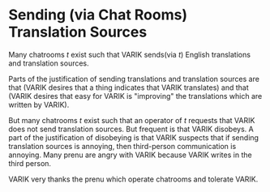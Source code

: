 # Sending (via Chat Rooms) Translation Sources
Many chatrooms $t$ exist such that VARIK sends(via $t$) English translations and translation sources.

Parts of the justification of sending translations and translation sources are that (VARIK desires that a thing indicates that VARIK translates) and that (VARIK desires that easy for VARIK is "improving" the translations which are written by VARIK).

But many chatrooms $t$ exist such that an operator of $t$ requests that VARIK does not send translation sources.  But frequent is that VARIK disobeys.  A part of the justification of disobeying is that VARIK suspects that if sending translation sources is annoying, then third-person communication is annoying.  Many prenu are angry with VARIK because VARIK writes in the third person.

VARIK very thanks the prenu which operate chatrooms and tolerate VARIK.
